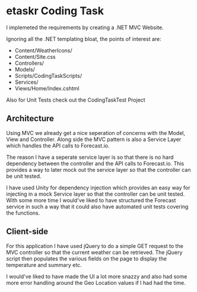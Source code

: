 # etaskr Coding Task

I implemeted the requirements by creating a .NET MVC Website.

Ignoring all the .NET templating bloat, the points of interest are:
* Content/WeatherIcons/
* Content/Site.css
* Controllers/
* Models/
* Scripts/CodingTaskScripts/
* Services/
* Views/Home/Index.cshtml

Also for Unit Tests check out the CodingTaskTest Project

## Architecture

Using MVC we already get a nice seperation of concerns with the Model, View and Controller. Along side the MVC pattern is also a Service Layer which handles the API calls to Forecast.io.

The reason I have a seperate service layer is so that there is no hard dependency between the controller and the API calls to Forecast.io. This provides a way to later mock out the service layer so that the controller can be unit tested.

I have used Unity for dependency injection which provides an easy way for injecting in a mock Service layer so that the controller can be unit tested. With some more time I would've liked to have structured the Forecast service in such a way that it could also have automated unit tests covering the functions.

## Client-side

For this application I have used jQuery to do a simple GET request to the MVC controller so that the current weather can be retrieved.
The jQuery script then populates the various fields on the page to display the temperature and summary etc.

I would've liked to have made the UI a lot more snazzy and also had some more error handling around the Geo Location values if I had had the time.
